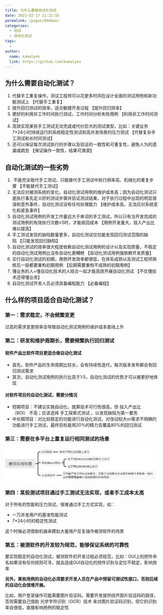 ```yaml
---
title: 为什么要做自动化测试
date: 2023-02-17 11:21:55
permalink: /pages/64d4ae/
categories:
  - 测试
  - 自动化测试
tags:
  - 
author: 
  name: kamalyes
  link: https://github.com/kamalyes
---
```

为什么需要自动化测试？
-----------

1.  代替手工重复操作，测试工程师可以花更多时间在设计全面的测试用例和新功能测试上 【代替手工重复】 
2.  提升回归测试的效率，适合敏捷开发过程 【提升回归效率】 
3.  更好的利用非工作时间执行测试，工作时间分析失败用例 【利用非工作时间测试】 
4.  高效实现某些手工测试无法完成或代价巨大的测试类型，比如：关键业务7\*24小时持续运行的系统稳定性测试和高并发场景的压力测试 【代替复杂手工测试和长时间测试】 
5.  还可以保证每次测试执行的步骤以及验证的一致性和可重复性，避免人为的遗漏或疏忽 【保证操作一致性，结果可溯源】 

自动化测试的一些劣势
----------

1.   不能完全取代手工测试，只能替代手工测试中执行频率高、机械化的重复步骤 【不能替代手工测试】 
2.  无法应对被测系统的变化，自动化测试用例的维护成本高；因为自动化测试只是执行事先定义好的测试步骤并验证测试结果，对于执行过程中出现的明显错误和意外事件，自动化测试没有任何处理能力 【维护成本高，无法应对系统变化和紧急事件】 
3.  自动化测试用例的开发工作量远大于单词的手工测试，所以只有当开发完成的测试用例的有效执行次数≥5时，才能收回成本 【用例开发量大，投入产出比难以提高】 
4.  手工测试发现的缺陷数量更多，自动化测试仅仅能发现回归测试范围的缺陷 【只能发现回归缺陷】 
5.  自动化测试的效率很大程度依赖自动化测试用例的设计以及实现质量，不稳定的自动化测试用例比没有自动化更糟糕 【自动化测试用例强依赖开发质量】 
6.  实行自动化测试的初期，用例开发效率都很低，在体系成熟以及测试工程师熟练后一般都要重构初期用例 【后期需要重构不成熟的初期用例】 
7.  懂业务的人+懂自动化技术的人结合一起才能高效开展自动化测试 【不仅懂技术还得懂业务】 
8.  自动化测试开发人员必须具备编程能力 【必备编程】 

什么样的项目适合自动化测试？
--------------

### 第一：需求稳定，不会频繁变更

过高的需求变更频率会导致自动化测试用例的维护成本直线上升

### 第二：研发和维护周期长，需要频繁执行回归测试

#### 软件产品比软件项目更适合做自动化测试

*   首先，软件产品的生命周期比较长，会有持续性迭代，每次版本发布都会有回归测试需求
*   其次，自动化测试用例的执行比高于1:5，自动化测试的优势才可以被更好地体现

#### 对软件项目的自动化测试，需要分情况

*   短期项目：不建议实施自动化，就算技术可行性很高，但 投入产出比（ROI） 不高；应该选择 手工探索式测试 ，以发现缺陷为第一要务
*   中长期项目：对比较稳定的功能进行自动化测试，对改动较大or需求不明确的功能进行手工测试，最终目标是用20%的精力去覆盖80%的回归测试

### 第三：需要在多平台上重复运行相同测试的场景

![](https://raw.githubusercontent.com/kamalyes/image-bed/master/col/testing/1896857-20200111555335398-1680606157.png)

### 第四：某些测试项目通过手工测试无法实现，或者手工成本太高

对于所有的性能和压力测试，很难通过手工方式实现，如：

*   一万并发用户的基准性能测试
*   7\*24小时的稳定性测试

这个时候必须借助机器来模拟大量用户反复操作被测软件的场景

### 第五：被测软件的开发较为规范，能够保证系统的可靠性

要实现稳定的自动化测试，被测软件的开发过程必须规范，比如：GUI上的控件命名如果没有任何规则可寻，就会造成GUI自动化的控件识别与定位不稳定，影响效率

**另外，某些用例的自动化必须要求开发人员在产品中预留可测试性接口，否则后续的自动化会很难开展。**

比如，用户登录操作可能需要图片验证码，需要开发提供绕开图片验证码的路径，否则需要自己借助 光学字符识别（OCR）技术 来对图片验证码识别，但它的识别率会很低，直接影响用例的稳定性
